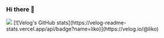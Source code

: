 ### Hi there 👋

<img src="https://img.shields.io/badge/42-000000?style=for-the-badge&logo=42&logoColor=white">
[![Velog's GitHub stats](https://velog-readme-stats.vercel.app/api/badge?name=liko)](https://velog.io/@liko) 

<!--
**highlyko17/highlyko17** is a ✨ _special_ ✨ repository because its `README.md` (this file) appears on your GitHub profile.

Here are some ideas to get you started:

- 🔭 I’m currently working on ...
- 🌱 I’m currently learning ...
- 👯 I’m looking to collaborate on ...
- 🤔 I’m looking for help with ...
- 💬 Ask me about ...
- 📫 How to reach me: ...
- 😄 Pronouns: ...
- ⚡ Fun fact: ...
-->
